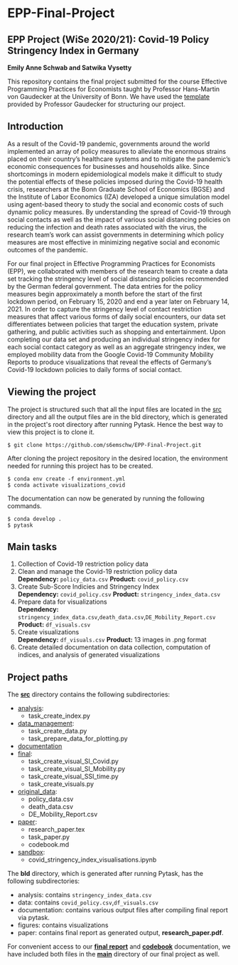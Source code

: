 # EPP-Final-Project
## EPP Project (WiSe 2020/21): Covid-19 Policy Stringency Index in Germany
**Emily Anne Schwab and Satwika Vysetty**

This repository contains the final project submitted for the course Effective Programming Practices for Economists taught by Professor Hans-Martin von Gaudecker at the University of Bonn. We have used the [template](https://econ-project-templates.readthedocs.io/en/stable/index.html) provided by Professor Gaudecker for structuring our project. 

## Introduction
As a result of the Covid-19 pandemic, governments around the world implemented an array of policy measures to alleviate the enormous strains placed on their country’s healthcare systems and to mitigate the pandemic’s economic consequences for businesses and households alike. Since shortcomings in modern epidemiological models make it difficult to study the potential effects of these policies imposed during the Covid-19 health crisis, researchers at the Bonn Graduate School of Economics (BGSE) and the Institute of Labor Economics (IZA) developed a unique simulation model using agent-based theory to study the social and economic costs of such dynamic policy measures. By understanding the spread of Covid-19 through social contacts as well as the impact of various social distancing policies on reducing the infection and death rates associated with the virus, the research team’s work can assist governments in determining which policy measures are most effective in minimizing negative social and economic outcomes of the pandemic.

For our final project in Effective Programming Practices for Economists (EPP), we collaborated with members of the research team to create a data set tracking the stringency level of social distancing policies recommended by the German federal government. The data entries for the policy measures begin approximately a month before the start of the first lockdown period, on February 15, 2020 and end a year later on February 14, 2021. In order to capture the stringency level of contact restriction measures that affect various forms of daily social encounters, our data set differentiates between policies that target the education system, private gathering, and public activities such as shopping and entertainment. Upon completing our data set and producing an individual stringency index for each social contact category as well as an aggregate stringency index, we employed mobility data from the Google Covid-19 Community Mobility Reports to produce visualizations that reveal the effects of Germany’s Covid-19 lockdown policies to daily forms of social contact.

## Viewing the project
The project is structured such that all the input files are located in the [src](https://github.com/s6emschw/EPP-Final-Project/tree/master/src) directory and all the output files are in the bld directory, which is generated in the project's root directory after running Pytask. Hence the best way to view this project is to clone it. 
```
$ git clone https://github.com/s6emschw/EPP-Final-Project.git
```
After cloning the project repository in the desired location, the environment needed for running this project has to be created.
```
$ conda env create -f environment.yml
$ conda activate visualizations_covid
```
The documentation can now be generated by running the following commands.
```
$ conda develop .
$ pytask
```

## Main tasks
1. Collection of Covid-19 restriction policy data 
2. Clean and manage the Covid-19 restriction policy data <br />
**Dependency:** `policy_data.csv` **Product:** `covid_policy.csv`
3. Create Sub-Score Indicies and Stringency Index <br />
**Dependency:** `covid_policy.csv` **Product:** `stringency_index_data.csv`
4. Prepare data for visualizations <br />
**Dependency:** `stringency_index_data.csv`,`death_data.csv`,`DE_Mobility_Report.csv` **Product:** `df_visuals.csv`
5. Create visualizations <br />
**Dependency:** `df_visuals.csv` **Product:** 13 images in .png format
6. Create detailed documentation on data collection, computation of indices, and analysis of generated visualizations <br />

## Project paths
The [**src**](https://github.com/s6emschw/EPP-Final-Project/tree/master/src) directory contains the following subdirectories:
- [analysis](https://github.com/s6emschw/EPP-Final-Project/tree/master/src/analysis):
   - task_create_index.py
- [data_management](https://github.com/s6emschw/EPP-Final-Project/tree/master/src/data_management):
   - task_create_data.py
   - task_prepare_data_for_plotting.py
- [documentation](https://github.com/s6emschw/EPP-Final-Project/tree/master/src/documentation)
- [final](https://github.com/s6emschw/EPP-Final-Project/tree/master/src/final):
   - task_create_visual_SI_Covid.py
   - task_create_visual_SI_Mobility.py
   - task_create_visual_SSI_time.py
   - task_create_visuals.py
- [original_data](https://github.com/s6emschw/EPP-Final-Project/tree/master/src/original_data):
   - policy_data.csv
   - death_data.csv
   - DE_Mobility_Report.csv
- [paper](https://github.com/s6emschw/EPP-Final-Project/tree/master/src/paper):
   - research_paper.tex
   - task_paper.py
   - codebook.md
- [sandbox](https://github.com/s6emschw/EPP-Final-Project/tree/master/src/sandbox):
   - covid_stringency_index_visualisations.ipynb

The **bld** directory, which is generated after running Pytask, has the following subdirectories:
- analysis: contains `stringency_index_data.csv`
- data: contains `covid_policy.csv`,`df_visuals.csv`
- documentation: contains various output files after compiling final report via pytask. 
- figures: contains visualizations 
- paper: contains final report as generated output, **research_paper.pdf**. 

For convenient access to our [**final report**](https://github.com/s6emschw/EPP-Final-Project/blob/master/research_paper.pdf) and [**codebook**](https://github.com/s6emschw/EPP-Final-Project/blob/master/codebook.md) documentation, we have included both files in the [**main**](https://github.com/s6emschw/EPP-Final-Project) directory of our final project as well.
